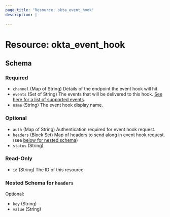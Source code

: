 ```yaml
---
page_title: "Resource: okta_event_hook"
description: |-
  
---
```


# Resource: okta_event_hook





<!-- schema generated by tfplugindocs -->
## Schema

### Required

- `channel` (Map of String) Details of the endpoint the event hook will hit.
- `events` (Set of String) The events that will be delivered to this hook. [See here for a list of supported events](https://developer.okta.com/docs/reference/api/event-types/?q=event-hook-eligible).
- `name` (String) The event hook display name.

### Optional

- `auth` (Map of String) Authentication required for event hook request.
- `headers` (Block Set) Map of headers to send along in event hook request. (see [below for nested schema](#nestedblock--headers))
- `status` (String)

### Read-Only

- `id` (String) The ID of this resource.

<a id="nestedblock--headers"></a>
### Nested Schema for `headers`

Optional:

- `key` (String)
- `value` (String)



